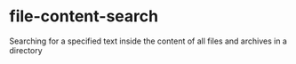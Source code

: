 # file-content-search
Searching for a specified text inside the content of all files and archives in a directory
